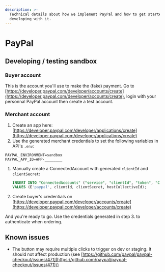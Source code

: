 ```yaml
---
description: >-
  Technical details about how we implement PayPal and how to get started
  developing with it.
---
```


# PayPal

## Developing / testing sandbox

### Buyer account

This is the account you'll use to make the \(fake\) payment. Go to [https://developer.paypal.com/developer/accounts/create](https://developer.paypal.com/developer/accounts/create), login with your personnal PayPal account then create a test account.

### Merchant account

1. Create an app here: [https://developer.paypal.com/developer/applications/create](https://developer.paypal.com/developer/applications/create)
2. Use the generated merchant credentials to set the following variables in API's `.env`:

```text
PAYPAL_ENVIRONMENT=sandbox
PAYPAL_APP_ID=APP-________
```

1. Manually create a ConnectedAccount with generated `clientId` and `clientSecret`:

   ```sql
   INSERT INTO "ConnectedAccounts" ("service", "clientId", "token", "CollectiveId")
   VALUES (E'paypal', clientId, clientSecret, hostCollectiveId);
   ```

2. Create buyer's credentials on [https://developer.paypal.com/developer/accounts/create](https://developer.paypal.com/developer/accounts/create)

And you're ready to go. Use the credentials generated in step 3. to authenticate when ordering.

## Known issues

* The button may require multiple clicks to trigger on dev or staging. It should not affect production \(see [https://github.com/paypal/paypal-checkout/issues/471](https://github.com/paypal/paypal-checkout/issues/471)\)

